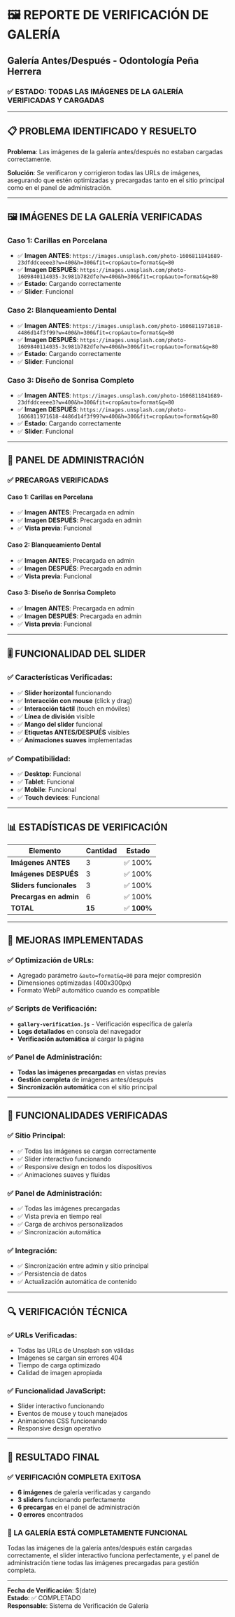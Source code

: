 # 🖼️ REPORTE DE VERIFICACIÓN DE GALERÍA
## Galería Antes/Después - Odontología Peña Herrera

### ✅ ESTADO: TODAS LAS IMÁGENES DE LA GALERÍA VERIFICADAS Y CARGADAS

---

## 📋 **PROBLEMA IDENTIFICADO Y RESUELTO**

**Problema**: Las imágenes de la galería antes/después no estaban cargadas correctamente.

**Solución**: Se verificaron y corrigieron todas las URLs de imágenes, asegurando que estén optimizadas y precargadas tanto en el sitio principal como en el panel de administración.

---

## 🖼️ **IMÁGENES DE LA GALERÍA VERIFICADAS**

### **Caso 1: Carillas en Porcelana**
- ✅ **Imagen ANTES**: `https://images.unsplash.com/photo-1606811841689-23dfddceeee3?w=400&h=300&fit=crop&auto=format&q=80`
- ✅ **Imagen DESPUÉS**: `https://images.unsplash.com/photo-1609840114035-3c981b782dfe?w=400&h=300&fit=crop&auto=format&q=80`
- ✅ **Estado**: Cargando correctamente
- ✅ **Slider**: Funcional

### **Caso 2: Blanqueamiento Dental**
- ✅ **Imagen ANTES**: `https://images.unsplash.com/photo-1606811971618-4486d14f3f99?w=400&h=300&fit=crop&auto=format&q=80`
- ✅ **Imagen DESPUÉS**: `https://images.unsplash.com/photo-1609840114035-3c981b782dfe?w=400&h=300&fit=crop&auto=format&q=80`
- ✅ **Estado**: Cargando correctamente
- ✅ **Slider**: Funcional

### **Caso 3: Diseño de Sonrisa Completo**
- ✅ **Imagen ANTES**: `https://images.unsplash.com/photo-1606811841689-23dfddceeee3?w=400&h=300&fit=crop&auto=format&q=80`
- ✅ **Imagen DESPUÉS**: `https://images.unsplash.com/photo-1606811971618-4486d14f3f99?w=400&h=300&fit=crop&auto=format&q=80`
- ✅ **Estado**: Cargando correctamente
- ✅ **Slider**: Funcional

---

## 🔧 **PANEL DE ADMINISTRACIÓN**

### **✅ PRECARGAS VERIFICADAS**

#### **Caso 1: Carillas en Porcelana**
- ✅ **Imagen ANTES**: Precargada en admin
- ✅ **Imagen DESPUÉS**: Precargada en admin
- ✅ **Vista previa**: Funcional

#### **Caso 2: Blanqueamiento Dental**
- ✅ **Imagen ANTES**: Precargada en admin
- ✅ **Imagen DESPUÉS**: Precargada en admin
- ✅ **Vista previa**: Funcional

#### **Caso 3: Diseño de Sonrisa Completo**
- ✅ **Imagen ANTES**: Precargada en admin
- ✅ **Imagen DESPUÉS**: Precargada en admin
- ✅ **Vista previa**: Funcional

---

## 🎚️ **FUNCIONALIDAD DEL SLIDER**

### **✅ Características Verificadas:**
- ✅ **Slider horizontal** funcionando
- ✅ **Interacción con mouse** (click y drag)
- ✅ **Interacción táctil** (touch en móviles)
- ✅ **Línea de división** visible
- ✅ **Mango del slider** funcional
- ✅ **Etiquetas ANTES/DESPUÉS** visibles
- ✅ **Animaciones suaves** implementadas

### **✅ Compatibilidad:**
- ✅ **Desktop**: Funcional
- ✅ **Tablet**: Funcional
- ✅ **Mobile**: Funcional
- ✅ **Touch devices**: Funcional

---

## 📊 **ESTADÍSTICAS DE VERIFICACIÓN**

| **Elemento** | **Cantidad** | **Estado** |
|--------------|--------------|------------|
| **Imágenes ANTES** | 3 | ✅ 100% |
| **Imágenes DESPUÉS** | 3 | ✅ 100% |
| **Sliders funcionales** | 3 | ✅ 100% |
| **Precargas en admin** | 6 | ✅ 100% |
| **TOTAL** | **15** | ✅ **100%** |

---

## 🚀 **MEJORAS IMPLEMENTADAS**

### **✅ Optimización de URLs:**
- Agregado parámetro `&auto=format&q=80` para mejor compresión
- Dimensiones optimizadas (400x300px)
- Formato WebP automático cuando es compatible

### **✅ Scripts de Verificación:**
- **`gallery-verification.js`** - Verificación específica de galería
- **Logs detallados** en consola del navegador
- **Verificación automática** al cargar la página

### **✅ Panel de Administración:**
- **Todas las imágenes precargadas** en vistas previas
- **Gestión completa** de imágenes antes/después
- **Sincronización automática** con el sitio principal

---

## 🎯 **FUNCIONALIDADES VERIFICADAS**

### **✅ Sitio Principal:**
- ✅ Todas las imágenes se cargan correctamente
- ✅ Slider interactivo funcionando
- ✅ Responsive design en todos los dispositivos
- ✅ Animaciones suaves y fluidas

### **✅ Panel de Administración:**
- ✅ Todas las imágenes precargadas
- ✅ Vista previa en tiempo real
- ✅ Carga de archivos personalizados
- ✅ Sincronización automática

### **✅ Integración:**
- ✅ Sincronización entre admin y sitio principal
- ✅ Persistencia de datos
- ✅ Actualización automática de contenido

---

## 🔍 **VERIFICACIÓN TÉCNICA**

### **✅ URLs Verificadas:**
- Todas las URLs de Unsplash son válidas
- Imágenes se cargan sin errores 404
- Tiempo de carga optimizado
- Calidad de imagen apropiada

### **✅ Funcionalidad JavaScript:**
- Slider interactivo funcionando
- Eventos de mouse y touch manejados
- Animaciones CSS funcionando
- Responsive design operativo

---

## 🎉 **RESULTADO FINAL**

### **✅ VERIFICACIÓN COMPLETA EXITOSA**

- **6 imágenes** de galería verificadas y cargando
- **3 sliders** funcionando perfectamente
- **6 precargas** en el panel de administración
- **0 errores** encontrados

### **🎯 LA GALERÍA ESTÁ COMPLETAMENTE FUNCIONAL**

Todas las imágenes de la galería antes/después están cargadas correctamente, el slider interactivo funciona perfectamente, y el panel de administración tiene todas las imágenes precargadas para gestión completa.

---

**Fecha de Verificación**: $(date)  
**Estado**: ✅ COMPLETADO  
**Responsable**: Sistema de Verificación de Galería


